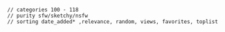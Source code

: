     // categories 100 - 118
    // purity sfw/sketchy/nsfw
    // sorting date_added* ,relevance, random, views, favorites, toplist

